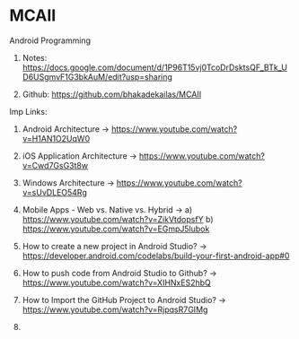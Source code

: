# MCAII

Android Programming

1) Notes: https://docs.google.com/document/d/1P96T15vj0TcoDrDsktsQF_BTk_UD6USgmvF1G3bkAuM/edit?usp=sharing

2) Github: https://github.com/bhakadekailas/MCAII



Imp Links:
1) Android Architecture
-> https://www.youtube.com/watch?v=H1AN1O2UqW0
   
2) iOS Application Architecture
-> https://www.youtube.com/watch?v=Cwd7GsG3t8w
   
3) Windows Architecture
-> https://www.youtube.com/watch?v=sUvDLEO54Rg

4) Mobile Apps - Web vs. Native vs. Hybrid
-> a) https://www.youtube.com/watch?v=ZikVtdopsfY
   b) https://www.youtube.com/watch?v=EGmpJ5lubok
   
5) How to create a new project in Android Studio?
-> https://developer.android.com/codelabs/build-your-first-android-app#0

6) How to push code from Android Studio to Github?
-> https://www.youtube.com/watch?v=XIHNxES2hbQ
   
7) How to Import the GitHub Project to Android Studio?
-> https://www.youtube.com/watch?v=RjpqsR7GIMg

8) 
